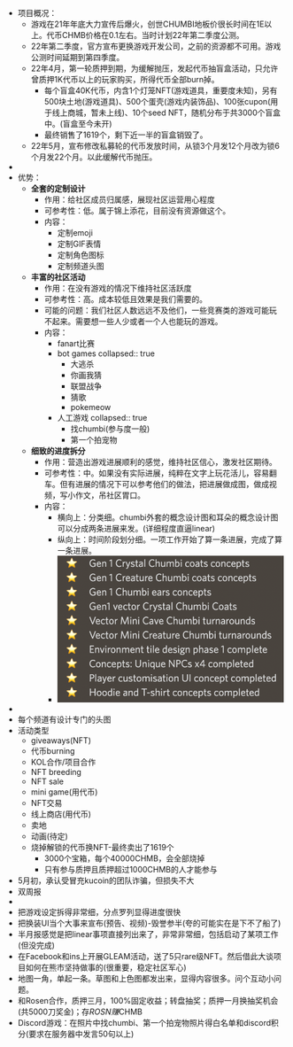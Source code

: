 - 项目概况：
	- 游戏在21年年底大力宣传后爆火，创世CHUMBI地板价很长时间在1E以上。代币CHMB价格在0.1左右。当时计划22年第二季度公测。
	- 22年第二季度，官方宣布更换游戏开发公司，之前的资源都不可用。游戏公测时间延期到第四季度。
	- 22年4月，第一轮质押到期，为缓解抛压，发起代币抽盲盒活动，只允许曾质押1K代币以上的玩家购买，所得代币全部burn掉。
		- 每个盲盒40K代币，内含1个灯笼NFT(游戏道具，重要度未知)，另有500块土地(游戏道具)、500个蛋壳(游戏内装饰品)、100张cupon(用于线上商城，暂未上线)、10个seed NFT，随机分布于共3000个盲盒中。(盲盒至今未开)
		- 最终销售了1619个，剩下近一半的盲盒销毁了。
	- 22年5月，宣布修改私募轮的代币发放时间，从锁3个月发12个月改为锁6个月发22个月。以此缓解代币抛压。
-
- 优势：
	- **全套的定制设计**
		- 作用：给社区成员归属感，展现社区运营用心程度
		- 可参考性：低。属于锦上添花，目前没有资源做这个。
		- 内容：
			- 定制emoji
			- 定制GIF表情
			- 定制角色图标
			- 定制频道头图
	- **丰富的社区活动**
		- 作用：在没有游戏的情况下维持社区活跃度
		- 可参考性：高。成本较低且效果是我们需要的。
		- 可能的问题：我们社区人数远远不及他们，一些竞赛类的游戏可能玩不起来。需要想一些人少或者一个人也能玩的游戏。
		- 内容：
			- fanart比赛
			- bot games
			  collapsed:: true
				- 大逃杀
				- 你画我猜
				- 联盟战争
				- 猜歌
				- pokemeow
			- 人工游戏
			  collapsed:: true
				- 找chumbi(参与度一般)
				- 第一个拍宠物
	- **细致的进度拆分**
		- 作用：营造出游戏进展顺利的感觉，维持社区信心，激发社区期待。
		- 可参考性：中。如果没有实际进展，纯粹在文字上玩花活儿，容易翻车。但有进展的情况下可以参考他们的做法，把进展做成图，做成视频，写小作文，吊社区胃口。
		- 内容：
			- 横向上：分类细。chumbi外套的概念设计图和耳朵的概念设计图可以分成两条进展来发。(详细程度直逼linear)
			- 纵向上：时间阶段划分细。一项工作开始了算一条进展，完成了算一条进展。
			- ![截屏2022-06-28 下午2.37.51.png](../assets/截屏2022-06-28_下午2.37.51_1656398274024_0.png)
-
- 每个频道有设计专门的头图
- 活动类型
	- giveaways(NFT)
	- 代币burning
	- KOL合作/项目合作
	- NFT breeding
	- NFT sale
	- mini game(用代币)
	- NFT交易
	- 线上商店(用代币)
	- 卖地
	- 动画(待定)
	- 烧掉解锁的代币换NFT-最终卖出了1619个
		- 3000个宝箱，每个40000CHMB，会全部烧掉
		- 只有参与质押且质押超过1000CHMB的人才能参与
- 5月初，承认受冒充kucoin的团队诈骗，但损失不大
- 双周报
-
- 把游戏设定拆得非常细，分点罗列显得进度很快
- 把换装UI当个大事来宣布(预告、视频)-毁誉参半(夸的可能实在是下不了船了)
- 半月报感觉是把linear事项直接列出来了，非常非常细，包括启动了某项工作(但没完成)
- 在Facebook和ins上开展GLEAM活动，送了5只rare级NFT。然后借此大谈项目如何在熊市坚持做事的(很重要，稳定社区军心)
- 地图一角，单起一条。草图和上色图都发出来，显得内容很多。问个互动小问题。
- 和Rosen合作，质押三月，100%固定收益；转盘抽奖；质押一月换抽奖机会(共5000刀奖金)；存$ROSN赚$CHMB
- Discord游戏：在照片中找chumbi、第一个拍宠物照片得白名单和discord积分(要求在服务器中发言50句以上)
